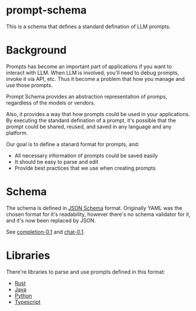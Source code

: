 # prompt-schema

This is a schema that defines a standard defination of LLM prompts.

# Background

Prompts has become an important part of applications if you want to interact with LLM. When LLM is involved, you'll need to debug prompts, invoke it via API, etc. Thus it become a problem that how you manage and use those prompts.

Prompt Schema provides an abstraction representation of promps,
regardless of the models or vendors.

Also, it provides a way that how prompts could be used in your applications.
By executing the standard defination of a prompt, it's possible that the prompt could be shared, reused, and saved in any language and any platform.

Our goal is to define a stanard format for prompts, and:

- All necessary information of prompts could be saved easily
- It should be easy to parse and edit
- Provide best practices that we use when creating prompts

# Schema

The schema is defined in [JSON Schema](https://json-schema.org/) format.
Originally YAML was the chosen format for it's readability,
however there's no schema validator for it,
and it's now been replaced by JSON.

See [completion-0.1](./schema/completion-schema-0.1.json) and [chat-0.1](./schema/chat-schema-0.1.json).

# Libraries

There're libraries to parse and use prompts defined in this format:

- [Rust](https://github.com/prompt-native/prompt-lib-rust)
- [Java](https://github.com/prompt-native/prompt-lib-java)
- [Python](https://github.com/prompt-native/prompt-lib-python)
- [Typescript](https://github.com/prompt-native/prompt-lib-ts)
